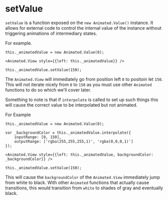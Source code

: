 # setValue

`setValue` is a function exposed on the `new Animated.Value()` instance. It allows for external code to control the internal value of the instance without triggering animations of intermediary states.

For example.

```
this._animatedValue = new Animated.Value(0);

<Animated.View style={{left: this._animatedValue}} />

this._animatedValue.setValue(150);

```

The `Animated.View` will immediately go from position left `0` to positoin let `150`. This will not iterate nicely from `0` to `150` as you must use other `Animated` functions to do so which we'll cover later.

Something to note is that if `interpolate` is called to set up such things this will cause the correct value to be interpolated but not animated.

For Example

```
this._animatedValue = new Animated.Value(0);

var _backgroundColor = this._animatedValue.interpolate({
	inputRange: [0, 150],
	outputRange: ['rgba(255,255,255,1)', 'rgba(0,0,0,1)']
});

<Animated.View style={{left: this._animatedValue, backgroundColor: _backgroundColor}} />

this._animatedValue.setValue(150);

```

This will cause the `backgroundColor` of the `Animated.View` immediately jump from white to black. With other `Animated` functions that actually cause transitions, this would transition from `white` to shades of gray and eventually black.